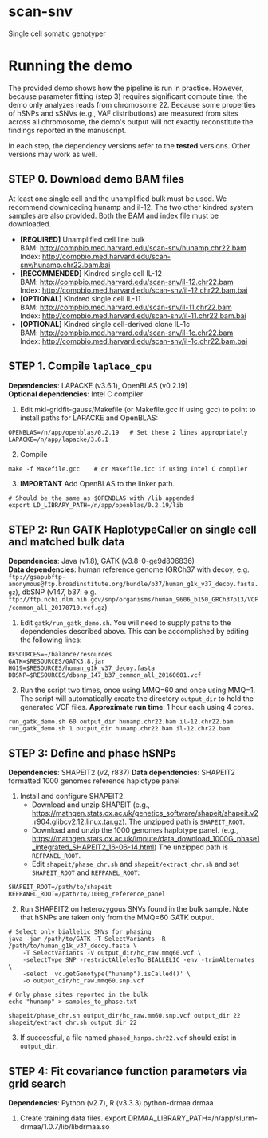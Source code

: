 # scan-snv
Single cell somatic genotyper

# Running the demo
The provided demo shows how the pipeline is run in practice. However,
because parameter fitting (step 3) requires significant compute time,
the demo only analyzes reads from chromosome 22.
Because some properties of hSNPs and sSNVs (e.g., VAF distributions) are
measured from sites across all chromosome, the demo's output will not exactly
reconstitute the findings reported in the manuscript.

In each step, the dependency versions refer to the **tested** versions.
Other versions may work as well.

## STEP 0. Download demo BAM files
At least one single cell and the unamplified bulk must be used. We recommend
downloading hunamp and il-12. The two other kindred system samples are also
provided. Both the BAM and index file must be downloaded.

* **[REQUIRED]** Unamplified cell line bulk\
    BAM: http://compbio.med.harvard.edu/scan-snv/hunamp.chr22.bam \
    Index: http://compbio.med.harvard.edu/scan-snv/hunamp.chr22.bam.bai
* **[RECOMMENDED]** Kindred single cell IL-12\
    BAM: http://compbio.med.harvard.edu/scan-snv/il-12.chr22.bam \
    Index: http://compbio.med.harvard.edu/scan-snv/il-12.chr22.bam.bai
* **[OPTIONAL]** Kindred single cell IL-11\
    BAM: http://compbio.med.harvard.edu/scan-snv/il-11.chr22.bam \
    Index: http://compbio.med.harvard.edu/scan-snv/il-11.chr22.bam.bai
* **[OPTIONAL]** Kindred single cell-derived clone IL-1c\
    BAM: http://compbio.med.harvard.edu/scan-snv/il-1c.chr22.bam \
    Index: http://compbio.med.harvard.edu/scan-snv/il-1c.chr22.bam.bai

## STEP 1. Compile `laplace_cpu`

**Dependencies**: LAPACKE (v3.6.1), OpenBLAS (v0.2.19)\
**Optional dependencies**: Intel C compiler

1. Edit mkl-gridfit-gauss/Makefile (or Makefile.gcc if using gcc) to point to
   install paths for LAPACKE and OpenBLAS:

```
OPENBLAS=/n/app/openblas/0.2.19   # Set these 2 lines appropriately
LAPACKE=/n/app/lapacke/3.6.1
```
2. Compile
```
make -f Makefile.gcc    # or Makefile.icc if using Intel C compiler
```

3. **IMPORTANT** Add OpenBLAS to the linker path.

```
# Should be the same as $OPENBLAS with /lib appended
export LD_LIBRARY_PATH=/n/app/openblas/0.2.19/lib  
```


## STEP 2: Run GATK HaplotypeCaller on single cell and matched bulk data

**Dependencies**: Java (v1.8), GATK (v3.8-0-ge9d806836)\
**Data dependencies**: human reference genome (GRCh37 with decoy; e.g. `ftp://gsapubftp-anonymous@ftp.broadinstitute.org/bundle/b37/human_g1k_v37_decoy.fasta.gz`), dbSNP (v147, b37: e.g. `ftp://ftp.ncbi.nlm.nih.gov/snp/organisms/human_9606_b150_GRCh37p13/VCF/common_all_20170710.vcf.gz`)

1. Edit `gatk/run_gatk_demo.sh`. You will need to supply paths to the dependencies
   described above. This can be accomplished by editing the following lines:
```
RESOURCES=~/balance/resources
GATK=$RESOURCES/GATK3.8.jar
HG19=$RESOURCES/human_g1k_v37_decoy.fasta
DBSNP=$RESOURCES/dbsnp_147_b37_common_all_20160601.vcf
```
2. Run the script two times, once using MMQ=60 and once using MMQ=1. The script
   will automatically create the directory `output_dir` to hold the generated
   VCF files. **Approximate run time**: 1 hour each using 4 cores.
```
run_gatk_demo.sh 60 output_dir hunamp.chr22.bam il-12.chr22.bam
run_gatk_demo.sh 1 output_dir hunamp.chr22.bam il-12.chr22.bam
```


## STEP 3: Define and phase hSNPs

**Dependencies**: SHAPEIT2 (v2, r837)
**Data dependencies**: SHAPEIT2 formatted 1000 genomes reference haplotype panel

1. Install and configure SHAPEIT2. 
    * Download and unzip SHAPEIT (e.g., https://mathgen.stats.ox.ac.uk/genetics_software/shapeit/shapeit.v2.r904.glibcv2.12.linux.tar.gz).
      The unzipped path is `SHAPEIT_ROOT`.
    * Download and unzip the 1000 genomes haplotype panel. (e.g., https://mathgen.stats.ox.ac.uk/impute/data_download_1000G_phase1_integrated_SHAPEIT2_16-06-14.html)
      The unzipped path is `REFPANEL_ROOT`.
    * Edit `shapeit/phase_chr.sh` and `shapeit/extract_chr.sh` and set
      `SHAPEIT_ROOT` and `REFPANEL_ROOT`:
```
SHAPEIT_ROOT=/path/to/shapeit
REFPANEL_ROOT=/path/to/1000g_reference_panel
```
2. Run SHAPEIT2 on heterozygous SNVs found in the bulk sample. Note that hSNPs are
   taken only from the MMQ=60 GATK output.
```
# Select only biallelic SNVs for phasing
java -jar /path/to/GATK -T SelectVariants -R /path/to/human_g1k_v37_decoy.fasta \
    -T SelectVariants -V output_dir/hc_raw.mmq60.vcf \
    -selectType SNP -restrictAllelesTo BIALLELIC -env -trimAlternates \
    -select 'vc.getGenotype("hunamp").isCalled()' \
    -o output_dir/hc_raw.mmq60.snp.vcf

# Only phase sites reported in the bulk
echo "hunamp" > samples_to_phase.txt

shapeit/phase_chr.sh output_dir/hc_raw.mm60.snp.vcf output_dir 22
shapeit/extract_chr.sh output_dir 22
```
3. If successful, a file named `phased_hsnps.chr22.vcf` should exist in
   `output_dir`.


## STEP 4: Fit covariance function parameters via grid search
**Dependencies**: Python (v2.7), R (v3.3.3)
python-drmaa
drmaa

1. Create training data files.
export DRMAA_LIBRARY_PATH=/n/app/slurm-drmaa/1.0.7/lib/libdrmaa.so
